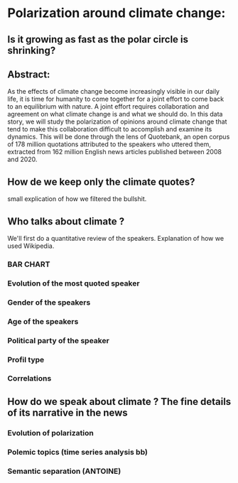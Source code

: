 # Polarization around climate change: 
## Is it growing as fast as the polar circle is shrinking? 

## Abstract:
As the effects of climate change become increasingly visible in our daily life, it is time for humanity to come together for a joint effort to come back to an equilibrium with nature. A joint effort requires collaboration and agreement on what climate change is and what we should do. In this data story, we will study the polarization of opinions around climate change that tend to make this collaboration difficult to accomplish and examine its dynamics. This will be done through the lens of Quotebank, an open corpus of 178 million quotations
attributed to the speakers who uttered them, extracted from 162 million English news articles published between 2008 and 2020.


## How de we keep only the climate quotes?

small explication of how we filtered the bullshit.

## Who talks about climate ?

We'll first do a quantitative review of the speakers. Explanation of how we used Wikipedia.


### BAR CHART

### Evolution of the most quoted speaker

### Gender of the speakers

### Age of the speakers

### Political party of the speaker

### Profil type

### Correlations


## How do we speak about climate ? The fine details of its narrative in the news


### Evolution of polarization

### Polemic topics (time series analysis bb)

### Semantic separation (ANTOINE)



